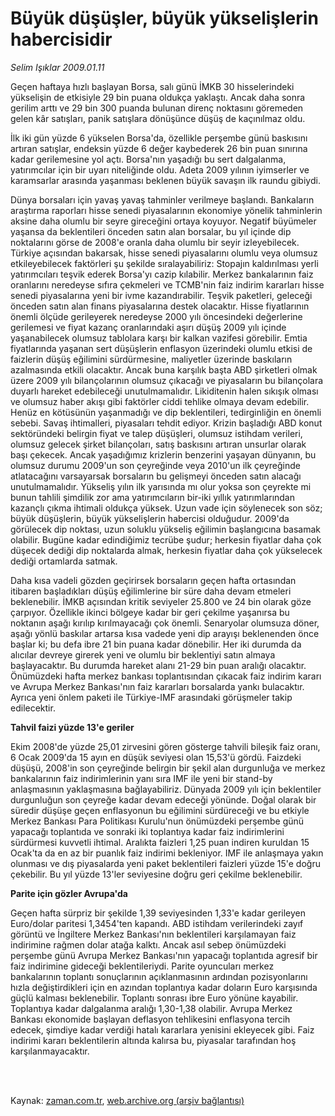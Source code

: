 # Büyük düşüşler, büyük yükselişlerin habercisidir

*Selim Işıklar 2009.01.11*

<td class="columnist-detail">
<p>Geçen haftaya hızlı başlayan Borsa, salı günü İMKB 30 hisselerindeki yükselişin de etkisiyle 29 bin puana oldukça yaklaştı. Ancak daha sonra gerilim arttı ve 29 bin 300 puanda bulunan direnç noktasını göremeden gelen kâr satışları, panik satışlara dönüşünce düşüş de kaçınılmaz oldu.</p>
<p>
<div id="haberMetinDiv">
<p> İlk iki gün yüzde 6 yükselen Borsa'da, özellikle perşembe günü baskısını artıran satışlar, endeksin yüzde 6 değer kaybederek 26 bin puan sınırına kadar gerilemesine yol açtı. Borsa'nın yaşadığı bu sert dalgalanma, yatırımcılar için bir uyarı niteliğinde oldu. Adeta 2009 yılının iyimserler ve karamsarlar arasında yaşanması beklenen büyük savaşın ilk raundu gibiydi. 
<p> Dünya borsaları için yavaş yavaş tahminler verilmeye başlandı. Bankaların araştırma raporları hisse senedi piyasalarının ekonomiye yönelik tahminlerin aksine daha olumlu bir seyre gireceğini ortaya koyuyor. Negatif büyümeler yaşansa da beklentileri önceden satın alan borsalar, bu yıl içinde dip noktalarını görse de 2008'e oranla daha olumlu bir seyir izleyebilecek. Türkiye açısından bakarsak, hisse senedi piyasalarını olumlu veya olumsuz etkileyebilecek faktörleri şu şekilde sıralayabiliriz: Stopajın kaldırılması yerli yatırımcıları teşvik ederek Borsa'yı cazip kılabilir. Merkez bankalarının faiz oranlarını neredeyse sıfıra çekmeleri ve TCMB'nin faiz indirim kararları hisse senedi piyasalarına yeni bir ivme kazandırabilir. Teşvik paketleri, geleceği önceden satın alan finans piyasalarına destek olacaktır. Hisse fiyatlarının önemli ölçüde gerileyerek neredeyse 2000 yılı öncesindeki değerlerine gerilemesi ve fiyat kazanç oranlarındaki aşırı düşüş 2009 yılı içinde yaşanabilecek olumsuz tablolara karşı bir kalkan vazifesi görebilir. Emtia fiyatlarında yaşanan sert düşüşlerin enflasyon üzerindeki olumlu etkisi de faizlerin düşüş eğilimini sürdürmesine, maliyetler üzerinde baskıların azalmasında etkili olacaktır. Ancak buna karşılık başta ABD şirketleri olmak üzere 2009 yılı bilançolarının olumsuz çıkacağı ve piyasaların bu bilançolara duyarlı hareket edebileceği unutulmamalıdır. Likiditenin halen sıkışık olması ve olumsuz haber akışı gibi faktörler ciddi tehlike olmaya devam edebilir. Henüz en kötüsünün yaşanmadığı ve dip beklentileri, tedirginliğin en önemli sebebi. Savaş ihtimalleri, piyasaları tehdit ediyor. Krizin başladığı ABD konut sektöründeki belirgin fiyat ve talep düşüşleri, olumsuz istihdam verileri, olumsuz gelecek şirket bilançoları, satış baskısını artıran unsurlar olarak başı çekecek. Ancak yaşadığımız krizlerin benzerini yaşayan dünyanın, bu olumsuz durumu 2009'un son çeyreğinde veya 2010'un ilk çeyreğinde atlatacağını varsayarsak borsaların bu gelişmeyi önceden satın alacağı unutulmamalıdır. Yükseliş yılın ilk yarısında mı olur yoksa son çeyrekte mi bunun tahlili şimdilik zor ama yatırımcıların bir-iki yıllık yatırımlarından kazançlı çıkma ihtimali oldukça yüksek. Uzun vade için söylenecek son söz; büyük düşüşlerin, büyük yükselişlerin habercisi olduğudur. 2009'da görülecek dip noktası, uzun soluklu yükseliş eğilimin başlangıcına basamak olabilir. Bugüne kadar edindiğimiz tecrübe şudur; herkesin fiyatlar daha çok düşecek dediği dip noktalarda almak, herkesin fiyatlar daha çok yükselecek dediği ortamlarda satmak. 
<p> Daha kısa vadeli gözden geçirirsek borsaların geçen hafta ortasından itibaren başladıkları düşüş eğilimlerine bir süre daha devam etmeleri beklenebilir. İMKB açısından kritik seviyeler 25.800 ve 24 bin olarak göze çarpıyor. Özellikle ikinci bölgeye kadar bir geri çekilme yaşanırsa bu noktanın aşağı kırılıp kırılmayacağı çok önemli. Senaryolar olumsuza döner, aşağı yönlü baskılar artarsa kısa vadede yeni dip arayışı beklenenden önce başlar ki; bu defa ibre 21 bin puana kadar dönebilir. Her iki durumda da alıcılar devreye girerek yeni ve olumlu bir beklentiyi satın almaya başlayacaktır. Bu durumda hareket alanı 21-29 bin puan aralığı olacaktır. Önümüzdeki hafta merkez bankası toplantısından çıkacak faiz indirim kararı ve Avrupa Merkez Bankası'nın faiz kararları borsalarda yankı bulacaktır. Ayrıca yeni önlem paketi ile Türkiye-IMF arasındaki görüşmeler takip edilecektir.
<p><b>Tahvil faizi yüzde 13'e geriler</b>
<p>Ekim 2008'de yüzde 25,01 zirvesini gören gösterge tahvili bileşik faiz oranı, 6 Ocak 2009'da 15 ayın en düşük seviyesi olan 15,53'ü gördü. Faizdeki düşüşü, 2008'in son çeyreğinde belirgin bir şekil alan durgunluğa ve merkez bankalarının faiz indirimlerinin yanı sıra IMF ile yeni bir stand-by anlaşmasının yaklaşmasına bağlayabiliriz. Dünyada 2009 yılı için beklentiler durgunluğun son çeyreğe kadar devam edeceği yönünde. Doğal olarak bir süredir düşüşe geçen enflasyonun bu eğilimini sürdüreceği ve bu etkiyle Merkez Bankası Para Politikası Kurulu'nun önümüzdeki perşembe günü yapacağı toplantıda ve sonraki iki toplantıya kadar faiz indirimlerini sürdürmesi kuvvetli ihtimal. Aralıkta faizleri 1,25 puan indiren kuruldan 15 Ocak'ta da en az bir puanlık faiz indirimi bekleniyor. IMF ile anlaşmaya yakın olunması ve dış piyasalarda yeni paket beklentileri faizleri yüzde 15'e doğru çekebilir. Bu yıl yüzde 13'ler seviyesine doğru geri çekilme beklenebilir.
<p><b>Parite için gözler Avrupa'da</b>
<p>Geçen hafta sürpriz bir şekilde 1,39 seviyesinden 1,33'e kadar gerileyen Euro/dolar paritesi 1,3454'ten kapandı. ABD istihdam verilerindeki zayıf görüntü ve İngiltere Merkez Bankası'nın beklentileri karşılamayan faiz indirimine rağmen dolar atağa kalktı. Ancak asıl sebep önümüzdeki perşembe günü Avrupa Merkez Bankası'nın yapacağı toplantıda agresif bir faiz indirimine gideceği beklentileriydi. Parite oyuncuları merkez bankalarının toplantı sonuçlarının açıklanmasının ardından pozisyonlarını hızla değiştirdikleri için en azından toplantıya kadar doların Euro karşısında güçlü kalması beklenebilir. Toplantı sonrası ibre Euro yönüne kayabilir. Toplantıya kadar dalgalanma aralığı 1,30-1,38 olabilir. Avrupa Merkez Bankası ekonomide başlayan deflasyon tehlikesini enflasyona tercih edecek, şimdiye kadar verdiği hatalı kararlara yenisini ekleyecek gibi. Faiz indirimi kararı beklentilerin altında kalırsa bu, piyasalar tarafından hoş karşılanmayacaktır.</p></p></p></p></p></p></p></div>
</p>


<p><br>
		 </br></p></td>

Kaynak: [zaman.com.tr](http://zaman.com.tr/yazar.do?yazino=802201), [web.archive.org (arşiv bağlantısı)](http://web.archive.org/web/20120126225121/http://www.zaman.com.tr:80/yazar.do?yazino=802201)
